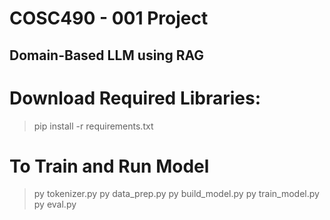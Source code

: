 # COSC490 - 001 Project

## Domain-Based LLM using RAG

# Download Required Libraries:
> pip install -r requirements.txt

# To Train and Run Model
> py tokenizer.py
> py data_prep.py
> py build_model.py
> py train_model.py
> py eval.py